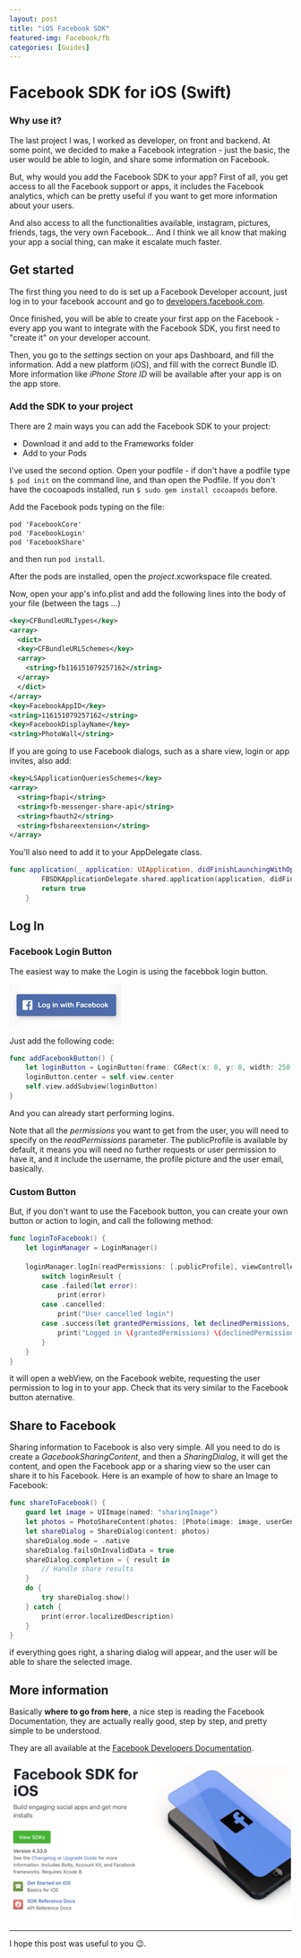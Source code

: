 ```yaml
---
layout: post
title: "iOS Facebook SDK"
featured-img: Facebook/fb
categories: [Guides]
---
```


# Facebook SDK for iOS (Swift)
### Why use it?

The last project I was,
I worked as developer, on front and backend. At some point, we decided to make a Facebook integration - just the basic, the user would be able to login, and share some information on Facebook.

But, why would you add the Facebook SDK to your app?
First of all, you get access to all the Facebook support or apps, it includes the Facebook analytics, which can be pretty useful if you want to get more information about your users.

And also access to all the functionalities available, instagram, pictures, friends, tags, the very own Facebook... And I think we all know that making your app a social thing, can make it escalate much faster.


## Get started

The first thing you need to do is set up a Facebook Developer account,
just log in to your facebook account and go to [developers.facebook.com](developers.facebook.com).

Once finished, you will be able to create your first app on the Facebook - every app you want to integrate with the Facebook SDK, you first need to "create it" on your developer account.

Then, you go to the *settings* section on your aps Dashboard, and fill the information.
Add a new platform (iOS), and fill with the correct Bundle ID. More information like *iPhone Store ID* will be available after your app is on the app store.

### Add the SDK to your project

There are 2 main ways you can add the Facebook SDK to your project:

- Download it and add to the Frameworks folder
- Add to your Pods

I've used the second option. Open your podfile - if don't have a podfile type ```$ pod init``` on the command line, and than open the Podfile.
If you don't have the cocoapods installed, run ```$ sudo gem install cocoapods``` before.

Add the Facebook pods typing on the file:

```
pod 'FacebookCore'
pod 'FacebookLogin'
pod 'FacebookShare'
```
and then run ```pod install```.

After the pods are installed, open the *project*.xcworkspace file created.

Now, open your app's info.plist and add the following lines into the body of your file (between the tags <dict>...</dict>)

```xml
<key>CFBundleURLTypes</key>
<array>
  <dict>
  <key>CFBundleURLSchemes</key>
  <array>
    <string>fb116151079257162</string>
  </array>
  </dict>
</array>
<key>FacebookAppID</key>
<string>116151079257162</string>
<key>FacebookDisplayName</key>
<string>PhotoWall</string>
```

If you are going to use Facebook dialogs, such as a share view, login or app invites, also add:

```xml
<key>LSApplicationQueriesSchemes</key>
<array>
  <string>fbapi</string>
  <string>fb-messenger-share-api</string>
  <string>fbauth2</string>
  <string>fbshareextension</string>
</array>
```

You'll also need to add it to your AppDelegate class.

```swift
func application(_ application: UIApplication, didFinishLaunchingWithOptions launchOptions: [UIApplicationLaunchOptionsKey: Any]?) -> Bool {
        FBSDKApplicationDelegate.shared.application(application, didFinishLaunchingWithOptions: launchOptions)
        return true
    }
```

## Log In

### Facebook Login Button
The easiest way to make the Login is using the facebbok login button.

![Facebook Login Button](../assets/img/posts/Facebook/button.png)

Just add the following code:

```swift
func addFacebookButton() {
    let loginButton = LoginButton(frame: CGRect(x: 0, y: 0, width: 250, height: 100), readPermissions: [.publicProfile])
    loginButton.center = self.view.center
    self.view.addSubview(loginButton)
}

```

And you can already start performing logins.

Note that all the *permissions* you want to get from the user, you will need to specify on the *readPermissions* parameter. The publicProfile is available by default, it means you will need no further requests or user permission to have it, and it include the username, the profile picture and the user email, basically.

### Custom Button

But, if you don't want to use the Facebook button, you can create your own button or action to login, and call the following method:

```swift
func loginToFacebook() {
    let loginManager = LoginManager()
    
    loginManager.logIn(readPermissions: [.publicProfile], viewController: self) { loginResult in
        switch loginResult {
        case .failed(let error):
            print(error)
        case .cancelled:
            print("User cancelled login")
        case .success(let grantedPermissions, let declinedPermissions, let accessToken):
            print("Logged in \(grantedPermissions) \(declinedPermissions) \(accessToken)")
        }
    }
}
```

it will open a webView, on the Facebook webite, requesting the user permission to log in to your app.
Check that its very similar to the Facebook button aternative.


## Share to Facebook

Sharing information to Facebook is also very simple.
All you need to do is create a *GacebookSharingContent*, and then a *SharingDialog*, it will get the content, and open the Facebook app or a sharing view so the user can share it to his Facebook. Here is an example of how to share an Image to Facebook:

```swift
func shareToFacebook() {
    guard let image = UIImage(named: "sharingImage")
    let photos = PhotoShareContent(photos: [Photo(image: image, userGenerated: false)])
    let shareDialog = ShareDialog(content: photos)
    shareDialog.mode = .native
    shareDialog.failsOnInvalidData = true
    shareDialog.completion = { result in
        // Handle share results
    }
    do {
        try shareDialog.show()
    } catch {
        print(error.localizedDescription)
    }
}
```
if everything goes right, a sharing dialog will appear, and the user will be able to share the selected image.


## More information

Basically **where to go from here**, a nice step is reading the Facebook Documentation, they are actually really good, step by step, and pretty simple to be understood.

They are all available at the [Facebook Developers Documentation](https://developers.facebook.com/docs/ios/).

![Facebook Login Button](../assets/img/posts/Facebook/docs.png)

---
I hope this post was useful to you 😉.